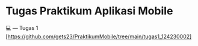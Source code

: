 # Tugas Praktikum Aplikasi Mobile

💻 — Tugas 1 [https://github.com/gets23/PraktikumMobile/tree/main/tugas1_124230002] 
